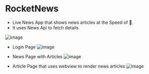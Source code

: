 # RocketNews
* Live News App that shows news articles at the Speed of 🚀.
* It uses News Api to fetch details

![image](https://user-images.githubusercontent.com/65838540/230706653-a5106374-3f06-49b1-8c12-3939cb99b311.png)

* Login Page
  ![image](https://user-images.githubusercontent.com/65838540/230706945-a78c660d-8b1c-49c8-9da2-08f844266cd1.png)

* News Page with Articles
  ![image](https://user-images.githubusercontent.com/65838540/230706963-5988b8c6-05a8-4ab8-a060-fc5691de072d.png)

* Article Page that uses webview to render news articles
  ![image](https://user-images.githubusercontent.com/65838540/230706975-9cc97a0c-9622-49d4-ab59-50a66b7ec5c3.png)



